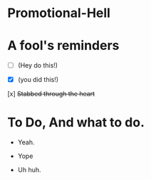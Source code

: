 # Promotional-Hell





# A fool's reminders

- [ ] (Hey do this!)

- [x] (you did this!)

[x] <del> Stabbed through the heart </del>


# To Do, And what to do.

- Yeah.

- Yope

- Uh huh.